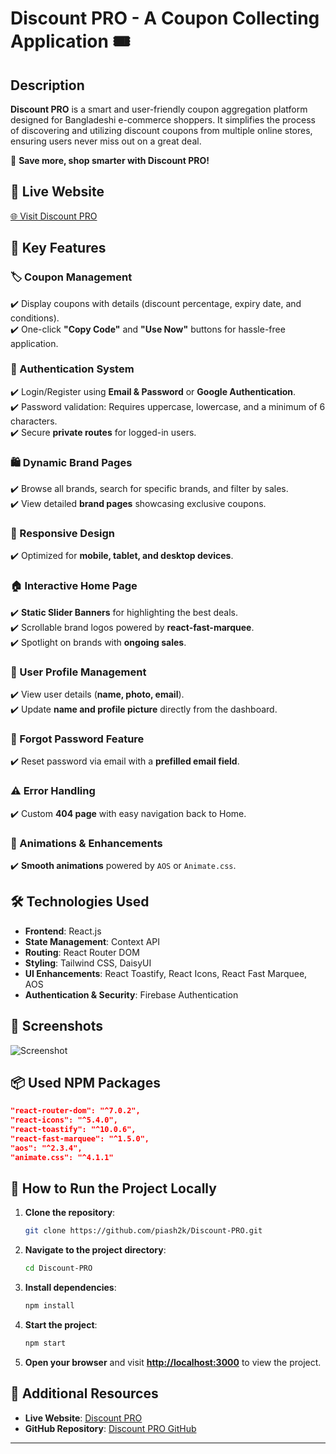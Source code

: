 # Discount PRO - A Coupon Collecting Application 🎟️  

## Description  

**Discount PRO** is a smart and user-friendly coupon aggregation platform designed for Bangladeshi e-commerce shoppers. It simplifies the process of discovering and utilizing discount coupons from multiple online stores, ensuring users never miss out on a great deal.  

🚀 **Save more, shop smarter with Discount PRO!**  

## 🔗 Live Website  

[🌐 Visit Discount PRO](https://discount-pro-e2544.web.app)  

## 📌 Key Features  

### 🏷️ Coupon Management  
✔️ Display coupons with details (discount percentage, expiry date, and conditions).  
✔️ One-click **"Copy Code"** and **"Use Now"** buttons for hassle-free application.  

### 🔐 Authentication System  
✔️ Login/Register using **Email & Password** or **Google Authentication**.  
✔️ Password validation: Requires uppercase, lowercase, and a minimum of 6 characters.  
✔️ Secure **private routes** for logged-in users.  

### 🛍️ Dynamic Brand Pages  
✔️ Browse all brands, search for specific brands, and filter by sales.  
✔️ View detailed **brand pages** showcasing exclusive coupons.  

### 📱 Responsive Design  
✔️ Optimized for **mobile, tablet, and desktop devices**.  

### 🏠 Interactive Home Page  
✔️ **Static Slider Banners** for highlighting the best deals.  
✔️ Scrollable brand logos powered by **react-fast-marquee**.  
✔️ Spotlight on brands with **ongoing sales**.  

### 👤 User Profile Management  
✔️ View user details (**name, photo, email**).  
✔️ Update **name and profile picture** directly from the dashboard.  

### 🔑 Forgot Password Feature  
✔️ Reset password via email with a **prefilled email field**.  

### ⚠️ Error Handling  
✔️ Custom **404 page** with easy navigation back to Home.  

### 🎨 Animations & Enhancements  
✔️ **Smooth animations** powered by `AOS` or `Animate.css`.  

## 🛠️ Technologies Used  

- **Frontend**: React.js  
- **State Management**: Context API  
- **Routing**: React Router DOM  
- **Styling**: Tailwind CSS, DaisyUI  
- **UI Enhancements**: React Toastify, React Icons, React Fast Marquee, AOS  
- **Authentication & Security**: Firebase Authentication  

## 📸 Screenshots  

![Screenshot](https://i.ibb.co/VYXjBdPG/Screenshot-2025-02-05-172746.png)  

## 📦 Used NPM Packages  

```json
"react-router-dom": "^7.0.2",
"react-icons": "^5.4.0",
"react-toastify": "^10.0.6",
"react-fast-marquee": "^1.5.0",
"aos": "^2.3.4",
"animate.css": "^4.1.1"
```

## 🚀 How to Run the Project Locally  

1. **Clone the repository**:  
   ```bash
   git clone https://github.com/piash2k/Discount-PRO.git
   ```  
2. **Navigate to the project directory**:  
   ```bash
   cd Discount-PRO
   ```  
3. **Install dependencies**:  
   ```bash
   npm install
   ```  
4. **Start the project**:  
   ```bash
   npm start
   ```  
5. **Open your browser** and visit **[http://localhost:3000](http://localhost:3000)** to view the project.  

## 🔗 Additional Resources  

- **Live Website**: [Discount PRO](https://discount-pro-e2544.web.app)  
- **GitHub Repository**: [Discount PRO GitHub](https://github.com/piash2k/Discount-PRO)  

---
